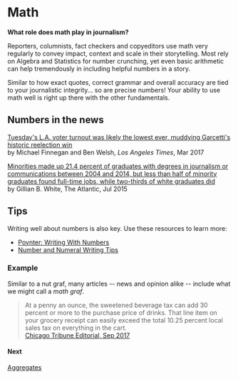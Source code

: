 # Math
__What role does math play in journalism?__

Reporters, columnists, fact checkers and copyeditors use math very regularly to convey impact, context and scale in their storytelling. Most rely on Algebra and Statistics for number crunching, yet even basic arithmetic can help tremendously in including helpful numbers in a story.

Similar to how exact quotes, correct grammar and overall accuracy are tied to your journalistic integrity... so are precise numbers! Your ability to use math well is right up there with the other fundamentals.

## Numbers in the news
[Tuesday's L.A. voter turnout was likely the lowest ever, muddying Garcetti's historic reelection win](http://www.latimes.com/local/california/la-me-ln-low-turnout-20170308-story.html)  
by Michael Finnegan and Ben Welsh, _Los Angeles Times_, Mar 2017

[Minorities made up 21.4 percent of graduates with degrees in journalism or communications between 2004 and 2014, but less than half of minority graduates found full-time jobs, while two-thirds of white graduates did](https://www.theatlantic.com/business/archive/2015/07/minorities-in-journalism/399461/)  
by Gillian B. White, The Atlantic, Jul 2015

## Tips
Writing well about numbers is also key. Use these resources to learn more:
- [Poynter: Writing With Numbers](https://www.poynter.org/news/writing-numbers)
- [Number and Numeral Writing Tips](http://www.word-mart.com/html/number_and_numeral_writing_tip.html)

### Example
Similar to a nut graf, many articles -- news and opinion alike -- include what we might call a *math graf*.
>At a penny an ounce, the sweetened beverage tax can add 30 percent or more to the purchase price of drinks. That line item on your grocery receipt can easily exceed the total 10.25 percent local sales tax on everything in the cart.  
>[Chicago Tribune Editorial, Sep 2017](http://www.chicagotribune.com/news/opinion/editorials/ct-edit-soda-tax-preckwinkle-repeal-20170927-story.html)

#### Next
[Aggregates](https://github.com/mrsingleton/jour71105/blob/master/lessons/data/math/aggregates/readme.md)
